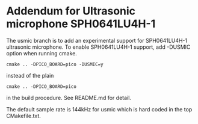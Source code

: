 # Addendum for Ultrasonic microphone SPH0641LU4H-1

The usmic branch is to add an experimental support for SPH0641LU4H-1 ultrasonic microphone. To enable SPH0641LU4H-1 support, add -DUSMIC option when running cmake.

```
cmake .. -DPICO_BOARD=pico -DUSMIC=y
```
instead of the plain
```
cmake .. -DPICO_BOARD=pico
```
in the build procedure. See README.md for detail.

The default sample rate is 144kHz for usmic which is hard coded in the top CMakefile.txt.
